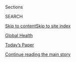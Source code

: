 <div id="app">

<div>

<div class="NYTAppHideMasthead css-zz1s19 e1suatyy0">

<div class="section css-ui9rw0 e1suatyy2">

<div class="css-11hrj97 er09x8g0">

<div class="css-6n7j50">

</div>

<span class="css-1dv1kvn">Sections</span>

<div class="css-10488qs">

<span class="css-1dv1kvn">SEARCH</span>

</div>

[Skip to content](#site-content)[Skip to site index](#site-index)

</div>

<div id="masthead-section-label" class="css-1fnb9ct eaxe0e00">

[Global
Health](https://www.nytimes.com/column/global-health)

</div>

<div class="css-10698na e1huz5gh0">

</div>

</div>

<div id="masthead-bar-one" class="section hasLinks css-15hmgas e1csuq9d3">

<div class="css-uqyvli e1csuq9d0">

</div>

<div class="css-1uqjmks e1csuq9d1">

</div>

<div class="css-9e9ivx">

[](https://myaccount.nytimes.com/auth/login?response_type=cookie&client_id=vi)

</div>

<div class="css-1bvtpon e1csuq9d2">

[Today’s Paper](https://www.nytimes.com/section/todayspaper)

</div>

</div>

</div>

</div>

<div data-aria-hidden="false">

<div id="site-content" data-role="main">

<div id="top-wrapper" class="css-15p45cc eaca97t0" type="top">

<div id="top-slug" class="css-19x0jxb eaca97t1" hidden="">

Advertisement

</div>

[Continue reading the main
story](#after-top)

<div class="ad top-wrapper" style="text-align:center;height:100%;display:block;min-height:90px">

<div id="top" class="place-ad" data-position="top" data-size-key="top">

</div>

</div>

<div id="after-top">

</div>

</div>

<div id="collection-global-health" class="section css-15h4p1b e9abtgs0">

<div class="css-1j21atc e1svk9qx1">

<div class="css-fmiefx e1svk9qx2">

<div class="css-1hk7r2m eu54l5x0">

<div id="sponsor-wrapper" class="css-7a1pgi eaca97t0" type="sponsor" hidden="">

<div id="sponsor-slug" class="css-1l4mleb eaca97t1" hidden="">

Supported by

</div>

[Continue reading the main
story](#after-sponsor)

<div id="sponsor" class="ad sponsor-wrapper" style="text-align:left;height:100%;display:block">

</div>

<div id="after-sponsor">

</div>

</div>

</div>

### <span class="css-hue6tr ezz4tcd1">[Science](/section/science)</span>

</div>

<div class="css-nfcc9b e1svk9qx3">

<div class="css-vl9dhg e1svk9qx5">

<div class="css-1nrhkj6 e1svk9qx6">

# Global Health

<div class="follow-button-placeholder" data-collection-id="">

</div>

</div>

## <span>A column by Donald G. McNeil Jr. about global health news.</span>

</div>

</div>

## <span>A column by Donald G. McNeil Jr. about global health news.</span>

</div>

<div class="css-1rclpnj ekkqrpp0">

</div>

<div class="css-185go5a e1o5byef0">

<div class="css-15cbhtu">

  - [Latest](#stream-panel)
  - <span class="css-6n7j50">Search</span>
    <div class="control">
    <div class="label-container css-1dv1kvn">
    Search
    </div>
    <div class="css-wm4t3d">
    **<span id="clear-search-input" class="css-1dv1kvn">Clear this text
    input</span>
    </div>
    </div>
    <span class="css-1iovbfw"></span>

<div id="stream-panel" class="section css-8msx5b e1jz0cab1">

<div class="css-13mho3u">

1.  
    
    <div class="css-1cp3ece">
    
    <div class="css-1l4spti">
    
    [](/2020/06/23/health/coronavirus-oxygen-africa.html)
    
    <div class="css-79elbk">
    
    ![](https://static01.nyt.com/images/2020/06/25/science/23VIRUS-OXYGEN1/23VIRUS-OXYGEN1-thumbWide.jpg?quality=75&auto=webp&disable=upscale)
    
    </div>
    
    ## A Simple Way to Save Lives as Covid-19 Hits Poorer Nations.
    
    Aid agencies are scrambling to get oxygen equipment to low-income
    countries where the coronavirus is rapidly spreading.
    
    <div class="css-1nqbnmb ea5icrr0">
    
    By <span class="css-1n7hynb">Donald G. McNeil
    Jr.</span>
    
    </div>
    
    </div>
    
    <div class="css-1lc2l26 e1xfvim33">
    
    </div>
    
    </div>

2.  
    
    <div class="css-1cp3ece">
    
    <div class="css-1l4spti">
    
    [](/2020/02/07/health/cdc-coronavirus-china.html)
    
    <div class="css-79elbk">
    
    ![](https://static01.nyt.com/images/2020/02/07/science/07VIRUS-TEAM01/07VIRUS-TEAM01-thumbWide.jpg?quality=75&auto=webp&disable=upscale)
    
    </div>
    
    ## C.D.C. and W.H.O. Offers to Help China Have Been Ignored for Weeks
    
    Privately, Chinese doctors say they need outside expertise. But
    Beijing, without saying why, has shown no interest so far.
    
    <div class="css-1nqbnmb ea5icrr0">
    
    By <span class="css-1n7hynb">Donald G. McNeil Jr. <span>and</span>
    Zolan
    Kanno-Youngs</span>
    
    </div>
    
    </div>
    
    <div class="css-1lc2l26 e1xfvim33">
    
    </div>
    
    </div>

3.  
    
    <div class="css-1cp3ece">
    
    <div class="css-1l4spti">
    
    [](/2020/02/04/health/hiv-vaccine.html)
    
    <div class="css-79elbk">
    
    ![](https://static01.nyt.com/images/2020/02/04/science/04HIV/04HIV-thumbWide.jpg?quality=75&auto=webp&disable=upscale)
    
    </div>
    
    ## Another H.I.V. Vaccine Fails a Trial, Disappointing Researchers
    
    After more than 30 years of research, 1.7 million people are still
    infected each year with the virus that causes AIDS.
    
    <div class="css-1nqbnmb ea5icrr0">
    
    By <span class="css-1n7hynb">Donald G. McNeil
    Jr.</span>
    
    </div>
    
    </div>
    
    <div class="css-1lc2l26 e1xfvim33">
    
    </div>
    
    </div>

4.  
    
    <div class="css-1cp3ece">
    
    <div class="css-1l4spti">
    
    [](/2020/02/02/health/coronavirus-pandemic-china.html)
    
    <div class="css-79elbk">
    
    ![](https://static01.nyt.com/images/2020/02/02/world/02virus-pandemic-sub/02virus-pandemic-sub-thumbWide.jpg?quality=75&auto=webp&disable=upscale)
    
    </div>
    
    ## Wuhan Coronavirus Looks Increasingly Like a Pandemic, Experts Say
    
    Rapidly rising caseloads alarm researchers, who fear the virus may
    make its way across the globe. But scientists cannot yet predict how
    many deaths may result.
    
    <div class="css-1nqbnmb ea5icrr0">
    
    By <span class="css-1n7hynb">Donald G. McNeil
    Jr.</span>
    
    </div>
    
    <div class="css-185051n">
    
    [阅读简体中文版](https://cn.nytimes.com/china/20200203/coronavirus-pandemic-china/ "Read in Simplified Chinese")[閱讀繁體中文版](https://cn.nytimes.com/china/20200203/coronavirus-pandemic-china/zh-hant/ "Read in Traditional Chinese")
    
    </div>
    
    </div>
    
    <div class="css-1lc2l26 e1xfvim33">
    
    </div>
    
    </div>

5.  
    
    <div class="css-1cp3ece">
    
    <div class="css-1l4spti">
    
    [](/2020/01/29/health/coronavirus-masks-hoarding.html)
    
    <div class="css-79elbk">
    
    ![](https://static01.nyt.com/images/2020/01/29/science/29VIRUS-MASKS4/29VIRUS-MASKS4-thumbWide.jpg?quality=75&auto=webp&disable=upscale)
    
    </div>
    
    ## Mask Hoarders May Raise Risk of a Coronavirus Outbreak in the U.S.
    
    Stores are selling out of masks, and health care workers risk
    infection if they cannot get the protective gear.
    
    <div class="css-1nqbnmb ea5icrr0">
    
    By <span class="css-1n7hynb">Donald G. McNeil
    Jr.</span>
    
    </div>
    
    </div>
    
    <div class="css-1lc2l26 e1xfvim33">
    
    </div>
    
    </div>

6.  
    
    <div class="css-1cp3ece">
    
    <div class="css-1l4spti">
    
    [](/2020/01/15/health/surgeons-checklists.html)
    
    <div class="css-79elbk">
    
    ![](https://static01.nyt.com/images/2020/01/15/science/15GLOBALSURGERY3/15GLOBALSURGERY3-thumbWide.jpg?quality=75&auto=webp&disable=upscale)
    
    </div>
    
    ## Where Surgeons Don’t Bother With Checklists
    
    In many poor countries, older surgeons resist being questioned, and
    operations are more often emergencies, which leaves less time to
    review checklists.
    
    <div class="css-1nqbnmb ea5icrr0">
    
    By <span class="css-1n7hynb">Donald G. McNeil
    Jr.</span>
    
    </div>
    
    </div>
    
    <div class="css-1lc2l26 e1xfvim33">
    
    </div>
    
    </div>

7.  
    
    <div class="css-1cp3ece">
    
    <div class="css-1l4spti">
    
    [](/2020/01/08/health/china-pneumonia-outbreak-virus.html)
    
    <div class="css-79elbk">
    
    ![](https://static01.nyt.com/images/2020/01/09/science/09CHINA-VIRUS1/09CHINA-VIRUS1-thumbWide.jpg?quality=75&auto=webp&disable=upscale)
    
    </div>
    
    ## China Identifies New Virus Causing Pneumonialike Illness
    
    The new coronavirus doesn’t appear to be readily spread by humans,
    but researchers caution that more study is needed.
    
    <div class="css-1nqbnmb ea5icrr0">
    
    By <span class="css-1n7hynb">Sui-Lee Wee <span>and</span> Donald G.
    McNeil
    Jr.</span>
    
    </div>
    
    <div class="css-185051n">
    
    [阅读简体中文版](https://cn.nytimes.com/china/20200109/china-pneumonia-outbreak-virus/ "Read in Simplified Chinese")[閱讀繁體中文版](https://cn.nytimes.com/china/20200109/china-pneumonia-outbreak-virus/zh-hn "Read in Traditional Chinese")
    
    </div>
    
    </div>
    
    <div class="css-1lc2l26 e1xfvim33">
    
    </div>
    
    </div>

8.  
    
    <div class="css-1cp3ece">
    
    <div class="css-1l4spti">
    
    [](/2020/01/08/health/flu-season-severity.html)
    
    <div class="css-79elbk">
    
    ![](https://static01.nyt.com/images/2020/01/08/science/08FLU/08FLU-thumbWide.jpg?quality=75&auto=webp&disable=upscale)
    
    </div>
    
    ## The Flu Season May Yet Turn Ugly, C.D.C. Warns
    
    Almost as many people are falling ill as did two years ago, in what
    was a particularly severe flu season. But this season’s virus is
    unusual, and it’s too early to tell how dangerous.
    
    <div class="css-1nqbnmb ea5icrr0">
    
    By <span class="css-1n7hynb">Donald G. McNeil
    Jr.</span>
    
    </div>
    
    </div>
    
    <div class="css-1lc2l26 e1xfvim33">
    
    </div>
    
    </div>

9.  
    
    <div class="css-1cp3ece">
    
    <div class="css-1l4spti">
    
    [](/2019/12/03/health/truvada-prep-hiv-gilead.html)
    
    <div class="css-79elbk">
    
    ![](https://static01.nyt.com/images/2019/12/03/science/03PREP1/03PREP1-thumbWide.jpg?quality=75&auto=webp&disable=upscale)
    
    </div>
    
    ## 200,000 Uninsured Americans to Get Free H.I.V.-Prevention Drugs
    
    A new government program will provide donated drugs through major
    drugstore chains.
    
    <div class="css-1nqbnmb ea5icrr0">
    
    By <span class="css-1n7hynb">Donald G. McNeil
    Jr.</span>
    
    </div>
    
    </div>
    
    <div class="css-1lc2l26 e1xfvim33">
    
    </div>
    
    </div>

10. 
    
    <div class="css-1cp3ece">
    
    <div class="css-1l4spti">
    
    [](/2019/11/29/health/AIDS-drugs-children.html)
    
    <div class="css-79elbk">
    
    ![](https://static01.nyt.com/images/2019/11/29/science/29AIDS2/29AIDS2-thumbWide-v2.jpg?quality=75&auto=webp&disable=upscale)
    
    </div>
    
    ## New Strawberry-Flavored H.I.V. Drugs for Babies Are Offered at $1 a Day
    
    Thousands of infants are doomed to early deaths each year, in part
    because pediatric medicines come in hard pills or bitter syrups that
    need refrigeration.
    
    <div class="css-1nqbnmb ea5icrr0">
    
    By <span class="css-1n7hynb">Donald G. McNeil Jr.</span>
    
    </div>
    
    </div>
    
    <div class="css-1lc2l26 e1xfvim33">
    
    </div>
    
    </div>

<div class="css-13mho3u">

<div class="css-1t62hi8">

<div class="css-1stvaey">

Show
More

<div>

<div style="border:0;clip:rect(0 0 0 0);height:1px;margin:-1px;overflow:hidden;white-space:nowrap;padding:0;width:1px;position:absolute" data-role="log" data-aria-live="assertive">

</div>

<div style="border:0;clip:rect(0 0 0 0);height:1px;margin:-1px;overflow:hidden;white-space:nowrap;padding:0;width:1px;position:absolute" data-role="log" data-aria-live="assertive">

</div>

<div style="border:0;clip:rect(0 0 0 0);height:1px;margin:-1px;overflow:hidden;white-space:nowrap;padding:0;width:1px;position:absolute" data-role="log" data-aria-live="polite">

</div>

<div style="border:0;clip:rect(0 0 0 0);height:1px;margin:-1px;overflow:hidden;white-space:nowrap;padding:0;width:1px;position:absolute" data-role="log" data-aria-live="polite">

</div>

</div>

</div>

</div>

</div>

</div>

<div class="css-g6hk37 supplemental">

<div id="mid1-wrapper" class="css-10wkyv7 eaca97t0" type="lede">

<div id="mid1-slug" class="css-1tag3rd eaca97t1">

Advertisement

</div>

[Continue reading the main
story](#after-mid1)

<div id="mid1" class="ad mid1-wrapper" style="text-align:center;height:100%;display:block;min-height:250px">

</div>

<div id="after-mid1">

</div>

</div>

<div id="mktg-wrapper" class="css-oxle51 eaca97t0" type="mktg">

<div id="mktg-slug" class="css-1tag3rd eaca97t1">

Advertisement

</div>

[Continue reading the main
story](#after-mktg)

<div id="mktg" class="ad mktg-wrapper" style="text-align:center;height:100%;display:block">

</div>

<div id="after-mktg">

</div>

</div>

</div>

</div>

</div>

</div>

</div>

</div>

## Site Index

<div>

</div>

## Site Information Navigation

  - [© <span>2020</span> <span>The New York Times
    Company</span>](https://help.nytimes.com/hc/en-us/articles/115014792127-Copyright-notice)

<!-- end list -->

  - [NYTCo](https://www.nytco.com/)
  - [Contact
    Us](https://help.nytimes.com/hc/en-us/articles/115015385887-Contact-Us)
  - [Work with us](https://www.nytco.com/careers/)
  - [Advertise](https://nytmediakit.com/)
  - [T Brand Studio](http://www.tbrandstudio.com/)
  - [Your Ad
    Choices](https://www.nytimes.com/privacy/cookie-policy#how-do-i-manage-trackers)
  - [Privacy](https://www.nytimes.com/privacy)
  - [Terms of
    Service](https://help.nytimes.com/hc/en-us/articles/115014893428-Terms-of-service)
  - [Terms of
    Sale](https://help.nytimes.com/hc/en-us/articles/115014893968-Terms-of-sale)
  - [Site
    Map](https://spiderbites.nytimes.com)
  - [Help](https://help.nytimes.com/hc/en-us)
  - [Subscriptions](https://www.nytimes.com/subscription?campaignId=37WXW)

</div>

</div>
